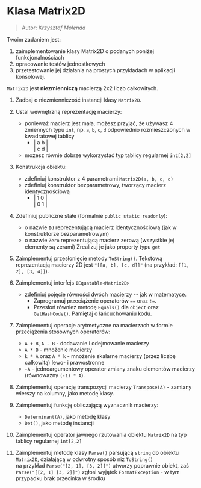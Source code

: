 # Klasa Matrix2D
> Autor: _Krzysztof Molenda_

Twoim zadaniem jest:
1. zaimplementowanie klasy Matrix2D o podanych poniżej funkcjonalnościach
2. opracowanie testów jednostkowych
3. przetestowanie jej działania na prostych przykładach w aplikacji konsolowej.

`Matrix2D` jest **niezmienniczą** macierzą 2x2 liczb całkowitych.

1. Zadbaj o niezmienniczość instancji klasy `Matrix2D`.
2. Ustal wewnętrzną reprezentację macierzy:
   - ponieważ macierz jest mała, możesz przyjąć, że używasz 4 zmiennych typu `int`, np. `a`, `b`, `c`, `d` odpowiednio rozmieszczonych w kwadratowej tablicy
     - | a b |<br/>| c d |
    - możesz równie dobrze wykorzystać typ tablicy regularnej `int[2,2]`

3. Konstrukcja obiektu:
   - zdefiniuj konstruktor z 4 parametrami `Matrix2D(a, b, c, d)`
   - zdefiniuj konstruktor bezparametrowy, tworzący macierz identycznościową
     - | 1 0 |<br/>| 0 1 |
4. Zdefiniuj publiczne stałe (formalnie `public static readonly`):

    - o nazwie `Id` reprezentującą macierz identycznościową (jak w konstruktorze bezparametrowym)
    - o nazwie `Zero` reprezentującą macierz zerową (wszystkie jej elementy są zerami)
Zrealizuj je jako property typu `get`

5. Zaimplementuj przesłonięcie metody `ToString()`. Tekstową reprezentacją macierzy 2D jest `"[[a, b], [c, d]]"` (na przykład: `[[1, 2], [3, 4]]`).

6. Zaimplementuj interfejs `IEquatable<Matrix2D>`
    - zdefiniuj pojęcie równości dwóch macierzy -- jak w matematyce. 
      - Zaprogramuj przeciążenie operatorów `==` oraz `!=`.
      - Przesłoń również metodę `Equals()` dla `object` oraz `GetHashCode()`. Pamiętaj o łańcuchowaniu kodu.

7. Zaimplementuj operacje arytmetyczne na macierzach w formie przeciążenia stosownych operatorów:
    - `A + B`, `A - B` - dodawanie i odejmowanie macierzy
    - `A * B` - mnożenie macierzy
    - `k * A` oraz `A * k` - mnożenie skalarne macierzy (przez liczbę całkowitą) lewo- i prawostronne
    - `-A` - jednoargumentowy operator zmiany znaku elementów macierzy (równoważny `(-1) * A`).

8. Zaimplementuj operację transpozycji macierzy `Transpose(A)` - zamiany wierszy na kolumny, jako metodę klasy.

9. Zaimplementuj funkcję obliczającą wyznacznik macierzy:
    - `Determinant(A)`, jako metodę klasy
    - `Det()`, jako metodę instancji

10. Zaimplementuj operator jawnego rzutowania obiektu `Matrix2D` na typ tablicy regularnej `int[2,2]`

11. Zaimplementuj metodę klasy `Parse()` parsującą `string` do obiektu `Matrix2D`, działającą w odwrotny sposób niż `ToString()` <br/> na przykład `Parse("[2, 1], [3, 2]]")` utworzy poprawnie obiekt, zaś `Parse("[[2, 1] [3, 2]]")` zgłosi wyjątek `FormatException` - w tym przypadku brak przecinka w środku
